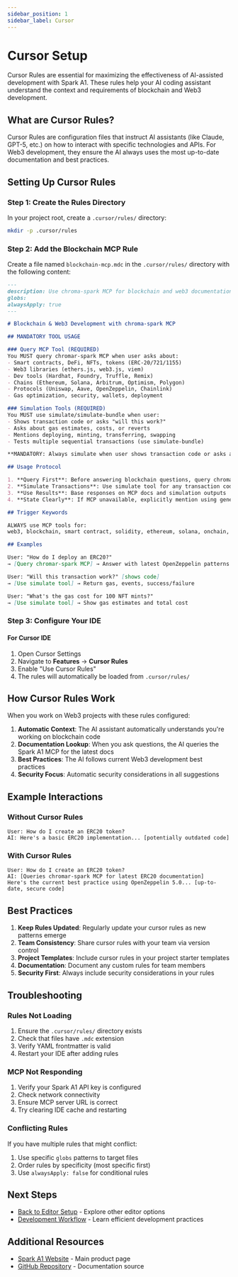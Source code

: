 ```yaml
---
sidebar_position: 1
sidebar_label: Cursor
---
```


# Cursor Setup

Cursor Rules are essential for maximizing the effectiveness of AI-assisted development with Spark A1. These rules help your AI coding assistant understand the context and requirements of blockchain and Web3 development.

## What are Cursor Rules?

Cursor Rules are configuration files that instruct AI assistants (like Claude, GPT-5, etc.) on how to interact with specific technologies and APIs. For Web3 development, they ensure the AI always uses the most up-to-date documentation and best practices.

## Setting Up Cursor Rules

### Step 1: Create the Rules Directory

In your project root, create a `.cursor/rules/` directory:

```bash
mkdir -p .cursor/rules
```

### Step 2: Add the Blockchain MCP Rule

Create a file named `blockchain-mcp.mdc` in the `.cursor/rules/` directory with the following content:

```markdown
---
description: Use chroma-spark MCP for blockchain and web3 documentation
globs:
alwaysApply: true
---

# Blockchain & Web3 Development with chroma-spark MCP

## MANDATORY TOOL USAGE

### Query MCP Tool (REQUIRED)
You MUST query chromar-spark MCP when user asks about:
- Smart contracts, DeFi, NFTs, tokens (ERC-20/721/1155)
- Web3 libraries (ethers.js, web3.js, viem)
- Dev tools (Hardhat, Foundry, Truffle, Remix)
- Chains (Ethereum, Solana, Arbitrum, Optimism, Polygon)
- Protocols (Uniswap, Aave, OpenZeppelin, Chainlink)
- Gas optimization, security, wallets, deployment

### Simulation Tools (REQUIRED)
You MUST use simulate/simulate-bundle when user:
- Shows transaction code or asks "will this work?"
- Asks about gas estimates, costs, or reverts
- Mentions deploying, minting, transferring, swapping
- Tests multiple sequential transactions (use simulate-bundle)

**MANDATORY: Always simulate when user shows transaction code or asks about transaction outcomes.**

## Usage Protocol

1. **Query First**: Before answering blockchain questions, query chromar-spark MCP
2. **Simulate Transactions**: Use simulate tool for any transaction code or gas questions
3. **Use Results**: Base responses on MCP docs and simulation outputs
4. **State Clearly**: If MCP unavailable, explicitly mention using general knowledge

## Trigger Keywords

ALWAYS use MCP tools for:
web3, blockchain, smart contract, solidity, ethereum, solana, onchain, dapp, defi, nft, token, erc20, erc721, erc1155, wallet, transaction, gas, gwei, abi, deploy, mint, transfer, swap, stake, approve, simulate, revert, hardhat, foundry, truffle, remix, viem, ethers, web3js, uniswap, aave, compound, opensea, chainlink, polygon, arbitrum, optimism, avalanche, layer2, metamask, infura, alchemy, ipfs

## Examples

User: "How do I deploy an ERC20?"
→ [Query chromar-spark MCP] → Answer with latest OpenZeppelin patterns

User: "Will this transaction work?" [shows code]
→ [Use simulate tool] → Return gas, events, success/failure

User: "What's the gas cost for 100 NFT mints?"
→ [Use simulate tool] → Show gas estimates and total cost
```

### Step 3: Configure Your IDE

#### For Cursor IDE

1. Open Cursor Settings
2. Navigate to **Features** → **Cursor Rules**
3. Enable "Use Cursor Rules"
4. The rules will automatically be loaded from `.cursor/rules/`


## How Cursor Rules Work

When you work on Web3 projects with these rules configured:

1. **Automatic Context**: The AI assistant automatically understands you're working on blockchain code
2. **Documentation Lookup**: When you ask questions, the AI queries the Spark A1 MCP for the latest docs
3. **Best Practices**: The AI follows current Web3 development best practices
4. **Security Focus**: Automatic security considerations in all suggestions

## Example Interactions

### Without Cursor Rules
```
User: How do I create an ERC20 token?
AI: Here's a basic ERC20 implementation... [potentially outdated code]
```

### With Cursor Rules
```
User: How do I create an ERC20 token?
AI: [Queries chromar-spark MCP for latest ERC20 documentation]
Here's the current best practice using OpenZeppelin 5.0... [up-to-date, secure code]
```

## Best Practices

1. **Keep Rules Updated**: Regularly update your cursor rules as new patterns emerge
2. **Team Consistency**: Share cursor rules with your team via version control
3. **Project Templates**: Include cursor rules in your project starter templates
4. **Documentation**: Document any custom rules for team members
5. **Security First**: Always include security considerations in your rules

## Troubleshooting

### Rules Not Loading

1. Ensure the `.cursor/rules/` directory exists
2. Check that files have `.mdc` extension
3. Verify YAML frontmatter is valid
4. Restart your IDE after adding rules

### MCP Not Responding

1. Verify your Spark A1 API key is configured
2. Check network connectivity
3. Ensure MCP server URL is correct
4. Try clearing IDE cache and restarting

### Conflicting Rules

If you have multiple rules that might conflict:
1. Use specific `globs` patterns to target files
2. Order rules by specificity (most specific first)
3. Use `alwaysApply: false` for conditional rules

## Next Steps

- [Back to Editor Setup](/docs/editors) - Explore other editor options
- [Development Workflow](/docs/workflow) - Learn efficient development practices

## Additional Resources

- [Spark A1 Website](https://chrom.ar) - Main product page
- [GitHub Repository](https://github.com/chrom-ar/docs) - Documentation source